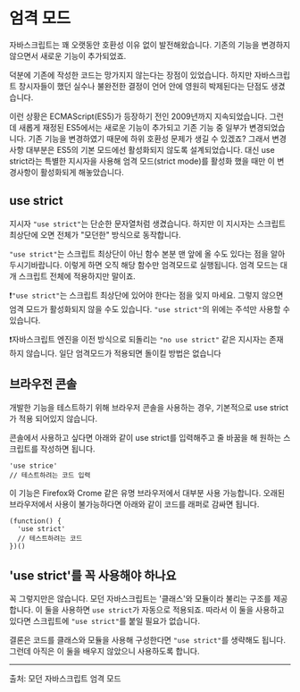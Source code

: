 # 엄격 모드

자바스크립트는 꽤 오랫동안 호환성 이유 없이 발전해왔습니다. 기존의 기능을 변경하지 않으면서 새로운 기능이 추가되었죠.

덕분에 기존에 작성한 코드는 망가지지 않는다는 장점이 있었습니다. 하지만 자바스크립트 창시자들이 했던 실수나 불완전한 결정이 언어 안에 영원히 박제된다는 단점도 생겼습니다.

이런 상황은 ECMAScript(ES5)가 등장하기 전인 2009년까지 지속되었습니다. 그런데 새롭게 재정된 ES5에서는 새로운 기능이 추가되고 기존 기능 중 일부가 변경되었습니다. 기존 기능을 변경하였기 때문에 하위 호환성 문제가 생길 수 있겠죠? 그래서 변경사항 대부분은 ES5의 기본 모드에선 활성화되지 않도록 설계되었습니다. 대신 use strict라는 특별한 지시자을 사용해 엄격 모드(strict mode)를 활성화 했을 때만 이 변경사항이 활성화되게 해놓았습니다.


## use strict

지시자 `"use strict"`는 단순한 문자열처럼 생겼습니다. 하지만 이 지시자는 스크립트 최상단에 오면 전체가 "모던한" 방식으로 동작합니다.

`"use strict"`는 스크립트 최상단이 아닌 함수 본분 맨 앞에 올 수도 있다는 점을 알아두시기바랍니다. 이렇게 하면 오직 해당 함수만 엄격모드로 실행됩니다. 엄격 모드는 대개 스크립트 전체에 적용하지만 말이죠.

❗`"use strict"`는 스크립트 최상단에 있어야 한다는 점을 잊지 마세요. 그렇지 않으면 엄격 모드가 활성화되지 않을 수도 있습니다. `"use strict"`의 위에는 주석만 사용할 수 있습니다.

❗자바스크립트 엔진을 이전 방식으로 되돌리는 `"no use strict"` 같은 지시자는 존재하지 않습니다. 일단 엄격모드가 적용되면 돌이킬 방법은 없습니다


## 브라우전 콘솔
개발한 기능을 테스트하기 위해 브라우저 콘솔을 사용하는 경우, 기본적으로 use strict가 적용 되어있지 않습니다.

콘솔에서 사용하고 싶다면 아래와 같이 use strict를 입력해주고 줄 바꿈을 해 원하는 스크립트를 작성하면 됩니다.
```
'use strice'
// 테스트하려는 코드 입력
```
이 기능은 Firefox와 Crome 같은 유명 브라우저에서 대부분 사용 가능합니다.
오래된 브라우저에서 사용이 불가능하다면 아래와 같이 코드를 래퍼로 감싸면 됩니다.
```
(function() {
  'use strict'
  // 테스트하려는 코드
})()
```


## 'use strict'를 꼭 사용해야 하나요
꼭 그렇지만은 않습니다. 모던 자바스크립트는 '클래스'와 모듈이라 불리는 구조를 제공합니다. 이 둘을 사용하면 `use strict`가 자동으로 적용되죠. 따라서 이 둘을 사용하고 있다면 스크립트에 `"use strict"`를 붙일 필요가 없습니다.

결론은 코드를 클래스와 모듈을 사용해 구성한다면 `"use strict"`를 생략해도 됩니다. 그런데 아직은 이 둘을 배우지 않았으니 사용하도록 합니다.

---
출처: 모던 자바스크립트 엄격 모드

